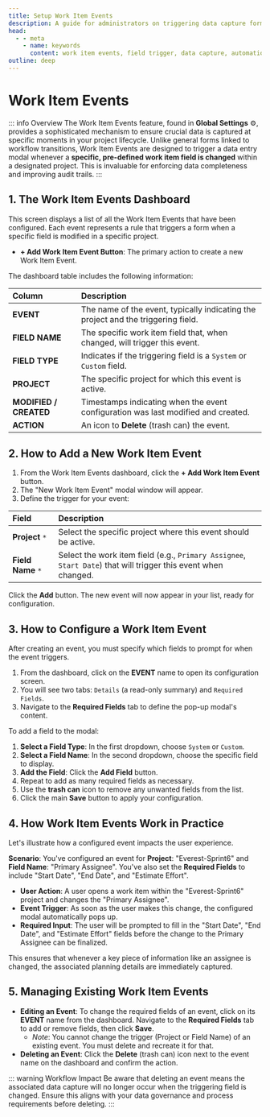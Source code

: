 ```yaml
---
title: Setup Work Item Events
description: A guide for administrators on triggering data capture forms based on specific field changes within a work item.
head:
  - - meta
    - name: keywords
      content: work item events, field trigger, data capture, automation, form trigger, administration, zymmr
outline: deep
---
```


# Work Item Events

::: info Overview
The Work Item Events feature, found in **Global Settings** ⚙️, provides a sophisticated mechanism to ensure crucial data is captured at specific moments in your project lifecycle. Unlike general forms linked to workflow transitions, Work Item Events are designed to trigger a data entry modal whenever a **specific, pre-defined work item field is changed** within a designated project. This is invaluable for enforcing data completeness and improving audit trails.
:::

## 1. The Work Item Events Dashboard

This screen displays a list of all the Work Item Events that have been configured. Each event represents a rule that triggers a form when a specific field is modified in a specific project.

-   **+ Add Work Item Event Button**: The primary action to create a new Work Item Event.

The dashboard table includes the following information:

| Column       | Description                                                                                       |
| :----------- | :------------------------------------------------------------------------------------------------ |
| **EVENT**    | The name of the event, typically indicating the project and the triggering field.                 |
| **FIELD NAME** | The specific work item field that, when changed, will trigger this event.                         |
| **FIELD TYPE** | Indicates if the triggering field is a `System` or `Custom` field.                                |
| **PROJECT**  | The specific project for which this event is active.                                              |
| **MODIFIED / CREATED** | Timestamps indicating when the event configuration was last modified and created.        |
| **ACTION**   | An icon to **Delete** (trash can) the event.                                                      |

## 2. How to Add a New Work Item Event

1.  From the Work Item Events dashboard, click the **+ Add Work Item Event** button.
2.  The "New Work Item Event" modal window will appear.
3.  Define the trigger for your event:

| Field         | Description                                                                                       |
| :------------ | :------------------------------------------------------------------------------------------------ |
| **Project** `*` | Select the specific project where this event should be active.                                    |
| **Field Name** `*`| Select the work item field (e.g., `Primary Assignee`, `Start Date`) that will trigger this event when changed. |

Click the **Add** button. The new event will now appear in your list, ready for configuration.

## 3. How to Configure a Work Item Event

After creating an event, you must specify which fields to prompt for when the event triggers.

1.  From the dashboard, click on the **EVENT** name to open its configuration screen.
2.  You will see two tabs: `Details` (a read-only summary) and `Required Fields`.
3.  Navigate to the **Required Fields** tab to define the pop-up modal's content.

To add a field to the modal:
1.  **Select a Field Type**: In the first dropdown, choose `System` or `Custom`.
2.  **Select a Field Name**: In the second dropdown, choose the specific field to display.
3.  **Add the Field**: Click the **Add Field** button.
4.  Repeat to add as many required fields as necessary.
5.  Use the **trash can** icon to remove any unwanted fields from the list.
6.  Click the main **Save** button to apply your configuration.

## 4. How Work Item Events Work in Practice

Let's illustrate how a configured event impacts the user experience.

**Scenario**: You've configured an event for **Project**: "Everest-Sprint6" and **Field Name**: "Primary Assignee". You've also set the **Required Fields** to include "Start Date", "End Date", and "Estimate Effort".

-   **User Action**: A user opens a work item within the "Everest-Sprint6" project and changes the "Primary Assignee".
-   **Event Trigger**: As soon as the user makes this change, the configured modal automatically pops up.
-   **Required Input**: The user will be prompted to fill in the "Start Date", "End Date", and "Estimate Effort" fields before the change to the Primary Assignee can be finalized.

This ensures that whenever a key piece of information like an assignee is changed, the associated planning details are immediately captured.

## 5. Managing Existing Work Item Events

-   **Editing an Event**: To change the required fields of an event, click on its **EVENT** name from the dashboard. Navigate to the **Required Fields** tab to add or remove fields, then click **Save**.
    -   *Note*: You cannot change the trigger (Project or Field Name) of an existing event. You must delete and recreate it for that.
-   **Deleting an Event**: Click the **Delete** (trash can) icon next to the event name on the dashboard and confirm the action.

::: warning Workflow Impact
Be aware that deleting an event means the associated data capture will no longer occur when the triggering field is changed. Ensure this aligns with your data governance and process requirements before deleting.
:::
